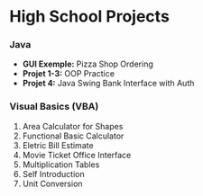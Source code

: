 # High School Projects

### Java

- **GUI Exemple:** Pizza Shop Ordering
- **Projet 1-3:** OOP Practice
- **Projet 4:** Java Swing Bank Interface with Auth

### Visual Basics (VBA)

1. Area Calculator for Shapes
2.  Functional Basic Calculator
3.  Eletric Bill Estimate
4.  Movie Ticket Office Interface
5.  Multiplication Tables
6.  Self Introduction
7.  Unit Conversion
